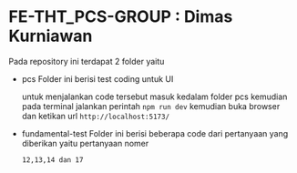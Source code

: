 # FE-THT_PCS-GROUP : Dimas Kurniawan

Pada repository ini terdapat 2 folder yaitu

- pcs
  Folder ini berisi test coding untuk UI

  untuk menjalankan code tersebut masuk kedalam folder pcs kemudian pada terminal jalankan perintah `npm run dev` kemudian buka browser dan ketikan url `http://localhost:5173/`

- fundamental-test
  Folder ini berisi beberapa code dari pertanyaan yang diberikan yaitu pertanyaan nomer

  `12,13,14 dan 17`
